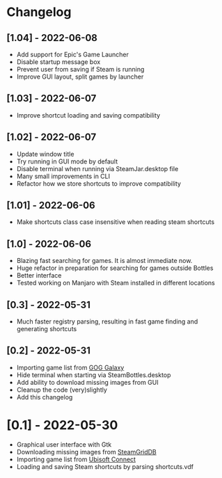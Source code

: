 # Changelog

## [1.04] - 2022-06-08
- Add support for Epic's Game Launcher
- Disable startup message box
- Prevent user from saving if Steam is running
- Improve GUI layout, split games by launcher

## [1.03] - 2022-06-07
- Improve shortcut loading and saving compatibility

## [1.02] - 2022-06-07
- Update window title
- Try running in GUI mode by default
- Disable terminal when running via SteamJar.desktop file
- Many small improvements in CLI
- Refactor how we store shortcuts to improve compatibility

## [1.01] - 2022-06-06
- Make shortcuts class case insensitive when reading steam shortcuts

## [1.0] - 2022-06-06
- Blazing fast searching for games. It is almost immediate now.
- Huge refactor in preparation for searching for games outside Bottles
- Better interface
- Tested working on Manjaro with Steam installed in different locations

## [0.3] - 2022-05-31
- Much faster registry parsing, resulting in fast game finding and generating shortcuts

## [0.2] - 2022-05-31
- Importing game list from [GOG Galaxy](https://www.gog.com/galaxy)
- Hide terminal when starting via SteamBottles.desktop
- Add ability to download missing images from GUI
- Cleanup the code (very)slightly
- Add this changelog

# [0.1] - 2022-05-30
- Graphical user interface with Gtk
- Downloading missing images from [SteamGridDB](https://steamgriddb.com)
- Importing game list from [Ubisoft Connect](https://ubisoftconnect.com/en-US/)
- Loading and saving Steam shortcuts by parsing shortcuts.vdf